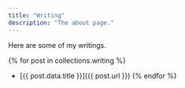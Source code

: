 ```yaml
---
title: "Writing"
description: "The about page."
---
```


Here are some of my writings.

{% for post in collections.writing %}
- [{{ post.data.title }}]({{ post.url }})
{% endfor %}
